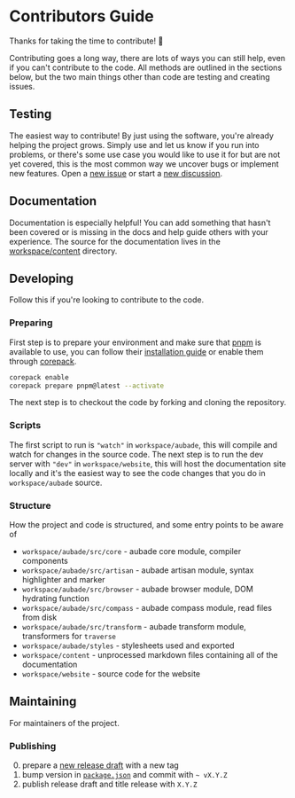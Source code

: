# Contributors Guide

Thanks for taking the time to contribute! 🎉

Contributing goes a long way, there are lots of ways you can still help, even if you can't contribute to the code. All methods are outlined in the sections below, but the two main things other than code are testing and creating issues.

## Testing

The easiest way to contribute! By just using the software, you're already helping the project grows. Simply use and let us know if you run into problems, or there's some use case you would like to use it for but are not yet covered, this is the most common way we uncover bugs or implement new features. Open a [new issue](https://github.com/ignatiusmb/aubade/issues/new/choose) or start a [new discussion](https://github.com/ignatiusmb/aubade/discussions/new).

## Documentation

Documentation is especially helpful! You can add something that hasn't been covered or is missing in the docs and help guide others with your experience. The source for the documentation lives in the [workspace/content](workspace/content) directory.

## Developing

Follow this if you're looking to contribute to the code.

### Preparing

First step is to prepare your environment and make sure that [pnpm](https://pnpm.io/) is available to use, you can follow their [installation guide](https://pnpm.io/installation) or enable them through [corepack](https://nodejs.org/api/corepack.html).

```bash
corepack enable
corepack prepare pnpm@latest --activate
```

The next step is to checkout the code by forking and cloning the repository.

### Scripts

The first script to run is `"watch"` in `workspace/aubade`, this will compile and watch for changes in the source code. The next step is to run the dev server with `"dev"` in `workspace/website`, this will host the documentation site locally and it's the easiest way to see the code changes that you do in `workspace/aubade` source.

### Structure

How the project and code is structured, and some entry points to be aware of

- `workspace/aubade/src/core` - aubade core module, compiler components
- `workspace/aubade/src/artisan` - aubade artisan module, syntax highlighter and marker
- `workspace/aubade/src/browser` - aubade browser module, DOM hydrating function
- `workspace/aubade/src/compass` - aubade compass module, read files from disk
- `workspace/aubade/src/transform` - aubade transform module, transformers for `traverse`
- `workspace/aubade/styles` - stylesheets used and exported
- `workspace/content` - unprocessed markdown files containing all of the documentation
- `workspace/website` - source code for the website

## Maintaining

For maintainers of the project.

### Publishing

0. prepare a [new release draft](https://github.com/ignatiusmb/aubade/releases/new) with a new tag
1. bump version in [`package.json`](workspace/aubade/package.json) and commit with `~ vX.Y.Z`
2. publish release draft and title release with `X.Y.Z`
